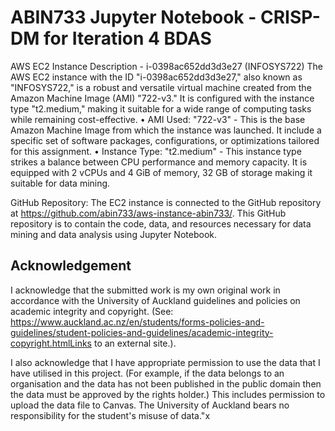 # ABIN733 Jupyter Notebook - CRISP-DM for Iteration 4 BDAS

AWS EC2 Instance Description - i-0398ac652dd3d3e27 (INFOSYS722)
The AWS EC2 instance with the ID "i-0398ac652dd3d3e27," also known as "INFOSYS722," is a robust and versatile virtual machine created from the Amazon Machine Image (AMI) "722-v3." It is configured with the instance type "t2.medium," making it suitable for a wide range of computing tasks while remaining cost-effective.
•	AMI Used: "722-v3" - This is the base Amazon Machine Image from which the instance was launched. It include a specific set of software packages, configurations, or optimizations tailored for this assignment.
•	Instance Type: "t2.medium" - This instance type strikes a balance between CPU performance and memory capacity. It is equipped with 2 vCPUs and 4 GiB of memory, 32 GB of storage making it suitable for data mining.

GitHub Repository: The EC2 instance is connected to the GitHub repository at https://github.com/abin733/aws-instance-abin733/. This GitHub repository is to contain the code, data, and resources necessary for data mining and data analysis using Jupyter Notebook.


## Acknowledgement

I acknowledge that the submitted work is my own original work in accordance with the University of Auckland guidelines and policies on academic integrity and copyright. (See: https://www.auckland.ac.nz/en/students/forms-policies-and-guidelines/student-policies-and-guidelines/academic-integrity-copyright.htmlLinks to an external site.).

I also acknowledge that I have appropriate permission to use the data that I have utilised in this project. (For example, if the data belongs to an organisation and the data has not been published in the public domain then the data must be approved by the rights holder.) This includes permission to upload the data file to Canvas. The University of Auckland bears no responsibility for the student's misuse of data."x

